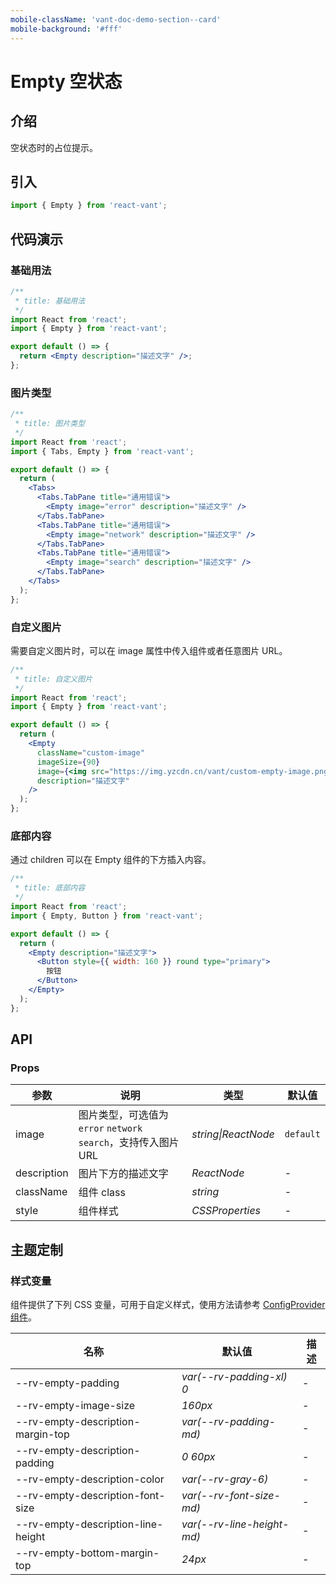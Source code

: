 ```yaml
---
mobile-className: 'vant-doc-demo-section--card'
mobile-background: '#fff'
---
```


# Empty 空状态

## 介绍

空状态时的占位提示。

## 引入

```js
import { Empty } from 'react-vant';
```

## 代码演示

### 基础用法

```jsx
/**
 * title: 基础用法
 */
import React from 'react';
import { Empty } from 'react-vant';

export default () => {
  return <Empty description="描述文字" />;
};
```

### 图片类型

```jsx
/**
 * title: 图片类型
 */
import React from 'react';
import { Tabs, Empty } from 'react-vant';

export default () => {
  return (
    <Tabs>
      <Tabs.TabPane title="通用错误">
        <Empty image="error" description="描述文字" />
      </Tabs.TabPane>
      <Tabs.TabPane title="通用错误">
        <Empty image="network" description="描述文字" />
      </Tabs.TabPane>
      <Tabs.TabPane title="通用错误">
        <Empty image="search" description="描述文字" />
      </Tabs.TabPane>
    </Tabs>
  );
};
```

### 自定义图片

需要自定义图片时，可以在 image 属性中传入组件或者任意图片 URL。

```jsx
/**
 * title: 自定义图片
 */
import React from 'react';
import { Empty } from 'react-vant';

export default () => {
  return (
    <Empty
      className="custom-image"
      imageSize={90}
      image={<img src="https://img.yzcdn.cn/vant/custom-empty-image.png" />}
      description="描述文字"
    />
  );
};
```

### 底部内容

通过 children 可以在 Empty 组件的下方插入内容。

```jsx
/**
 * title: 底部内容
 */
import React from 'react';
import { Empty, Button } from 'react-vant';

export default () => {
  return (
    <Empty description="描述文字">
      <Button style={{ width: 160 }} round type="primary">
        按钮
      </Button>
    </Empty>
  );
};
```

## API

### Props

| 参数 | 说明 | 类型 | 默认值 |
| --- | --- | --- | --- |
| image | 图片类型，可选值为 `error` `network` `search`，支持传入图片 URL | _string\|ReactNode_ | `default` |
| description | 图片下方的描述文字 | _ReactNode_ | - |
| className | 组件 class | _string_ | - |
| style | 组件样式 | _CSSProperties_ | - |

## 主题定制

### 样式变量

组件提供了下列 CSS 变量，可用于自定义样式，使用方法请参考 [ConfigProvider 组件](#/zh-CN/config-provider)。

| 名称                               | 默认值                     | 描述 |
| ---------------------------------- | -------------------------- | ---- |
| --rv-empty-padding                 | _var(--rv-padding-xl) 0_   | -    |
| --rv-empty-image-size              | _160px_                    | -    |
| --rv-empty-description-margin-top  | _var(--rv-padding-md)_     | -    |
| --rv-empty-description-padding     | _0 60px_                   | -    |
| --rv-empty-description-color       | _var(--rv-gray-6)_         | -    |
| --rv-empty-description-font-size   | _var(--rv-font-size-md)_   | -    |
| --rv-empty-description-line-height | _var(--rv-line-height-md)_ | -    |
| --rv-empty-bottom-margin-top       | _24px_                     | -    |
